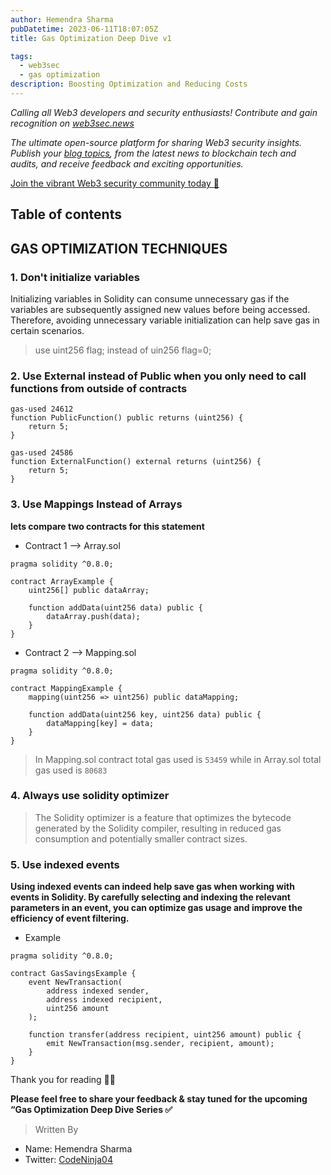 ```yaml
---
author: Hemendra Sharma
pubDatetime: 2023-06-11T18:07:05Z
title: Gas Optimization Deep Dive v1

tags:
  - web3sec
  - gas optimization
description: Boosting Optimization and Reducing Costs
---
```


<em>Calling all Web3 developers and security enthusiasts! Contribute and gain recognition on [web3sec.news](https://web3sec.news/)

The ultimate open-source platform for sharing Web3 security insights. Publish your [blog topics](https://github.com/Web3secNews/blog),
from the latest news to blockchain tech and audits, and receive feedback and exciting opportunities.</em>

[Join the vibrant Web3 security community today 🤝 ](https://discord.com/invite/CseAxvtrZ3)

## Table of contents

## GAS OPTIMIZATION TECHNIQUES

### 1. Don't initialize variables

Initializing variables in Solidity can consume unnecessary gas if the variables are subsequently assigned new values before being accessed. Therefore, avoiding unnecessary variable initialization can help save gas in certain scenarios.

> use uint256 flag; instead of uin256 flag=0;

### 2. Use External instead of Public when you only need to call functions from outside of contracts

```solidity
gas-used 24612
function PublicFunction() public returns (uint256) {
    return 5;
}

gas-used 24586
function ExternalFunction() external returns (uint256) {
    return 5;
}
```

### 3. Use Mappings Instead of Arrays

**lets compare two contracts for this statement**

- Contract 1 --> Array.sol

```solidity
pragma solidity ^0.8.0;

contract ArrayExample {
    uint256[] public dataArray;

    function addData(uint256 data) public {
        dataArray.push(data);
    }
}
```

- Contract 2 --> Mapping.sol

```solidity
pragma solidity ^0.8.0;

contract MappingExample {
    mapping(uint256 => uint256) public dataMapping;

    function addData(uint256 key, uint256 data) public {
        dataMapping[key] = data;
    }
}

```

> In Mapping.sol contract total gas used is `53459` while in Array.sol total gas used is `80683`

### 4. Always use solidity optimizer

> The Solidity optimizer is a feature that optimizes the bytecode generated by the Solidity compiler, resulting in reduced gas consumption and potentially smaller contract sizes.

### 5. Use indexed events

**Using indexed events can indeed help save gas when working with events in Solidity. By carefully selecting and indexing the relevant parameters in an event, you can optimize gas usage and improve the efficiency of event filtering.**

- Example

```solidity
pragma solidity ^0.8.0;

contract GasSavingsExample {
    event NewTransaction(
        address indexed sender,
        address indexed recipient,
        uint256 amount
    );

    function transfer(address recipient, uint256 amount) public {
        emit NewTransaction(msg.sender, recipient, amount);
    }
}

```

Thank you for reading ✌🏻

**Please feel free to share your feedback & stay tuned for the upcoming “Gas Optimization Deep Dive Series ✅**

> Written By

- Name: Hemendra Sharma
- Twitter: [CodeNinja04](https://twitter.com/Codeninja04)
